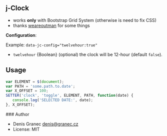 ## j-Clock

- works __only__ with Bootstrap Grid System (otherwise is need to fix CSS)
- thanks [weareoutman](https://github.com/weareoutman/) for some things

__Configuration__:

Example: `data-jc-config="twelvehour:true"`

- `twelvehour` {Boolean} (optional) the clock will be 12-hour (default `false`).

## Usage

```javascript
var ELEMENT = $(document);
var PATH = 'some.path.to.date';
var X_OFFSET = 100;
SETTER('clock', 'toggle', ELEMENT, PATH, function(date) {
   console.log('SELECTED DATE:', date);
}, X_OFFSET);
```

### Author

- Denis Granec <denis@granec.cz>
- License: MIT
